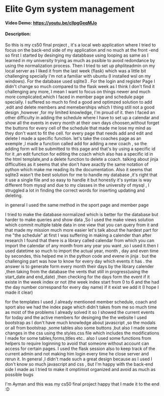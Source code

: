 
# Elite  Gym system  management 
#### Video Demo:  https://youtu.be/cIlpgGeqMJo
#### Description:
So this is my cs50 final project , it's a local web application where I tried to focus on the back-end side of my application and no much at the front -end
so first I started by desinging my databbase using looping as same as I learned in my university trying as much as pssible to avoid redondance by using the normalization process.
Then I tried to set up phpliteadmin on my local server as I liked it  from the last week (flask) which was a little bit challenging specially I'm not a familiar with ubuntu (I installed wsl on my windows).
For the database used sqlite3 .
For the login and register Page I didn't change so much compared to the flask week as I think I don't find it challenging any more, I mean I want to focus on things newer and much more complicated,which I faced in member page and schedule page specially.
I suffered so much to find a good and optimzed solution to add ,edit and delete members and memeberships which I thing still not a good design ,however ,for my limited knowledge, I'm proud of it. 
then I faced an other difficulty in adding the schedule where I have to set up a calendar and show all the events in every month at their own days choosen,without forget the buttons for every cell of the schedule that made me lose my mind as they don't want to fit the cell.
for every page that needs add and edit and delete I made a specific function.
let's take the coaches page as an  exemple ,I made a function called add for adding a new coach ,
so the adding form will be submitted to this page and that's by  using a specific id for it ,an edit function for editing the coach which also has a specific id in the html template,and a delete function to delete a coach.
talking about jinja difficulties as it seems that she don't have axactly the same notation of python which make me  reading its the documentation.
Also it seems that sqlite3 wasn't the best solution for me to handle my database ,it's right that it use a single file and so easy to handle it but honestly it's syntax is way different from mysql and due to my classes in the university of mysql , I struggled  a lot in finding the correct words for inserting updating and deleting.

in general I used the same method in the sport page and member page 

I tried to make the database normalized which is better for the database but harder to make queries and show data ,So I used the make views solution which commit multiple table data in one view that you can query from it and that made my mission much more easier
let's talk about the hardest part for me "the schedule"
at first I was suffering in making a calender than after research I found that there is a library called calendar from which you can import the calendar of any month  from any year you want ,so I used it.then I used datetime so much to import the actual year, month , day and even time by secondes, this helped me in the python code and evene in jinja .
but the challenging part was how to know for every day which events it has .
the answer is to generate form every month their days by the library calender ,then taking from the database the vents that still in progress(using the start_date and end_date) ,then checking for the days form the event if it  existe in the week index or not (the week index start from 0 to 6 and the had the day number correspand for every day name) if it exist we add it (I hope I made it clear)

for the templates I used ,I already mentioned member schedule, coach and sport
also we had the index page which didn't takes from me so much time as most of the problems I already solved it 
so I showed the current events for today and the active members
for desinging the the website I used bootstrap as I don't have much knowledge about javascript ,so the modals or all from bootstrap ,some tables also some buttons ,but also I made some changes in the css using the styles.css file which includes the modifications I made for some tables,forms,titles etc..
also I used some functions from helpers to require loginning to avoid that someone without account can access for certain pages.
I used the flask session also to keep track of the current admin and not making him login every time he close server and rerun it.
In general ,I didn't made such a great design because as I used I don't know so much javascript and css , but I'm happy with the back-end side I made as I tried to make it omptimist organized and avoid as much as possible bugs 

I'm Ayman and this was my cs50 final project 
happy that I made it to the end :D

